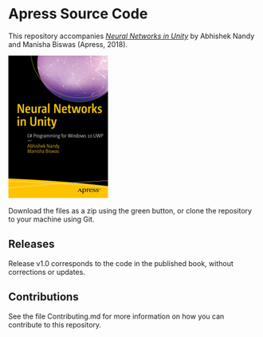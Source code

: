 # Apress Source Code

This repository accompanies [*Neural Networks in Unity*](https://www.apress.com/9781484236727) by Abhishek Nandy and Manisha Biswas (Apress, 2018).

[comment]: #cover
![Cover image](9781484236727.jpg)

Download the files as a zip using the green button, or clone the repository to your machine using Git.

## Releases

Release v1.0 corresponds to the code in the published book, without corrections or updates.

## Contributions

See the file Contributing.md for more information on how you can contribute to this repository.